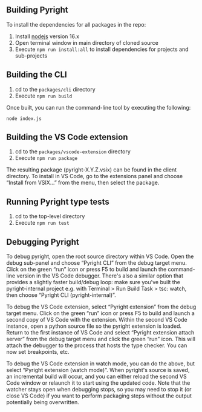 ## Building Pyright

To install the dependencies for all packages in the repo:
1. Install [nodejs](https://nodejs.org/en/) version 16.x
2. Open terminal window in main directory of cloned source
3. Execute `npm run install:all` to install dependencies for projects and sub-projects


## Building the CLI

1. cd to the `packages/cli` directory
2. Execute `npm run build`

Once built, you can run the command-line tool by executing the following:

`node index.js`

## Building the VS Code extension

1. cd to the `packages/vscode-extension` directory
2. Execute `npm run package`

The resulting package (pyright-X.Y.Z.vsix) can be found in the client directory.
To install in VS Code, go to the extensions panel and choose “Install from VSIX...” from the menu, then select the package.


## Running Pyright type tests

1. cd to the top-level directory
2. Execute `npm run test`


## Debugging Pyright

To debug pyright, open the root source directory within VS Code. Open the debug sub-panel and choose “Pyright CLI” from the debug target menu. Click on the green “run” icon or press F5 to build and launch the command-line version in the VS Code debugger. There's also a similar option that provides a slightly faster build/debug loop: make sure you've built the pyright-internal project e.g. with Terminal > Run Build Task > tsc: watch, then choose “Pyright CLI (pyright-internal)”.

To debug the VS Code extension, select “Pyright extension” from the debug target menu. Click on the green “run” icon or press F5 to build and launch a second copy of VS Code with the extension. Within the second VS Code instance, open a python source file so the pyright extension is loaded. Return to the first instance of VS Code and select “Pyright extension attach server” from the debug target menu and click the green “run” icon. This will attach the debugger to the process that hosts the type checker. You can now set breakpoints, etc.

To debug the VS Code extension in watch mode, you can do the above, but select “Pyright extension (watch mode)”. When pyright's source is saved, an incremental build will occur, and you can either reload the second VS Code window or relaunch it to start using the updated code. Note that the watcher stays open when debugging stops, so you may need to stop it (or close VS Code) if you want to perform packaging steps without the output potentially being overwritten.
